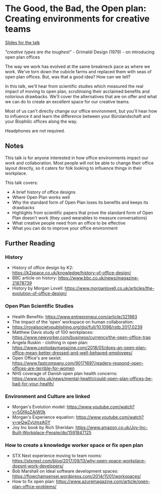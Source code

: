 # The Good, the Bad, the Open plan: Creating environments for creative teams

[Slides for the talk](./slides.pdf)

*"creative types are the toughest"* - Grimaldi Design (1979) - on introducing open plan offices

The way we work has evolved at the same breakneck pace as where we work. We've torn down the cubicle farms and replaced them with seas of open plan offices. But, was that a good idea? How can we tell?

In this talk, we'll hear from scientific studies which measured the real impact of moving to open plan, scrutinising their acclaimed benefits and notorious drawbacks. We'll cover the alternatives that are on offer and what we can do to create an excellent space for our creative teams. 

Most of us can't directly change our office environment, but you'll hear how to influence it and learn the difference between your Bürolandschaft and your Biophilic offices along the way.

Headphones are not required.

## Notes

This talk is for anyone interested in how office environments impact our work and collaboration. Most people will not be able to change their office layout directly, so it caters for folk looking to influence things in their workplace.

This talk covers:

* A brief history of office designs
* Where Open Plan works well
* Why the standard form of Open Plan loses its benefits and keeps its drawbacks
* Highlights from scientific papers that prove the standard form of Open Plan doesn't work (they used wearables to measure conversations)
* What creative people need from an office to be effective
* What you can do to improve your office environment

## Further Reading

### History

* History of office design by K2: https://k2space.co.uk/knowledge/history-of-office-design/
* BBC article on history: https://www.bbc.co.uk/news/magazine-21878739
* History by Morgan Lovell: https://www.morganlovell.co.uk/articles/the-evolution-of-office-design/

### Open Plan Scientific Studies

* Health Benefits: https://www.entrepreneur.com/article/321993
* The impact of the ‘open’ workspace on human collaboration:
* https://royalsocietypublishing.org/doi/full/10.1098/rstb.2017.0239
* Matthew Davis study of 100 workplaces: https://www.newyorker.com/business/currency/the-open-office-trap
* Angela Ruskin - clothing in open plan: https://www.ceotodaymagazine.com/2018/05/does-an-open-plan-office-mean-better-dressed-and-well-behaved-employees/
* Open Office's are sexist: https://www.fastcompany.com/90171697/readers-respond-open-offices-are-terrible-for-women
* NHS coverage of Danish open plan health concerns: https://www.nhs.uk/news/mental-health/could-open-plan-offices-be-bad-for-your-health/

### Environment and Culture are linked

* Morgan's Evolution model: https://www.youtube.com/watch?v=5Gf4oZAiW0k
* Morgan's Experience equation: https://www.youtube.com/watch?v=wQwZyUmzAGY
* Joy Inc book by Rich Sheridan: https://www.amazon.co.uk/Joy-Inc-Built-Workplace-People/dp/1591847125

### How to create a knowledge worker space or fix open plan

* STX Next experience moving to team rooms: https://stxnext.com/blog/2017/09/13/why-open-space-workplace-doesnt-work-developers/ 
* Bob Marshall on Ideal software development spaces: https://flowchainsensei.wordpress.com/2014/11/01/workspaces/
* How to fix open plan: https://www.azuremagazine.com/article/open-plan-office-problems/

